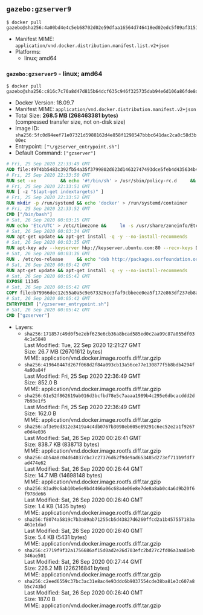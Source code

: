 ## `gazebo:gzserver9`

```console
$ docker pull gazebo@sha256:4a00bd4e4c5eb68702d02e59dfaa16564d746418ed02edc5f09af3151cf7e255
```

-	Manifest MIME: `application/vnd.docker.distribution.manifest.list.v2+json`
-	Platforms:
	-	linux; amd64

### `gazebo:gzserver9` - linux; amd64

```console
$ docker pull gazebo@sha256:c816c7c70a8d47d815b64dcf635c946f325735dab94e6d106a86fde8dd76cb62
```

-	Docker Version: 18.09.7
-	Manifest MIME: `application/vnd.docker.distribution.manifest.v2+json`
-	Total Size: **268.5 MB (268463381 bytes)**  
	(compressed transfer size, not on-disk size)
-	Image ID: `sha256:5fc0d94eef71e07321d5988162d4e858f1298547bbbc641dac2ca0c58d3b00ec`
-	Entrypoint: `["\/gzserver_entrypoint.sh"]`
-	Default Command: `["gzserver"]`

```dockerfile
# Fri, 25 Sep 2020 22:33:49 GMT
ADD file:4974bb5483c392fb54a35f3799802d623d14632747493dce5feb4d435634b4ac in / 
# Fri, 25 Sep 2020 22:33:50 GMT
RUN set -xe 		&& echo '#!/bin/sh' > /usr/sbin/policy-rc.d 	&& echo 'exit 101' >> /usr/sbin/policy-rc.d 	&& chmod +x /usr/sbin/policy-rc.d 		&& dpkg-divert --local --rename --add /sbin/initctl 	&& cp -a /usr/sbin/policy-rc.d /sbin/initctl 	&& sed -i 's/^exit.*/exit 0/' /sbin/initctl 		&& echo 'force-unsafe-io' > /etc/dpkg/dpkg.cfg.d/docker-apt-speedup 		&& echo 'DPkg::Post-Invoke { "rm -f /var/cache/apt/archives/*.deb /var/cache/apt/archives/partial/*.deb /var/cache/apt/*.bin || true"; };' > /etc/apt/apt.conf.d/docker-clean 	&& echo 'APT::Update::Post-Invoke { "rm -f /var/cache/apt/archives/*.deb /var/cache/apt/archives/partial/*.deb /var/cache/apt/*.bin || true"; };' >> /etc/apt/apt.conf.d/docker-clean 	&& echo 'Dir::Cache::pkgcache ""; Dir::Cache::srcpkgcache "";' >> /etc/apt/apt.conf.d/docker-clean 		&& echo 'Acquire::Languages "none";' > /etc/apt/apt.conf.d/docker-no-languages 		&& echo 'Acquire::GzipIndexes "true"; Acquire::CompressionTypes::Order:: "gz";' > /etc/apt/apt.conf.d/docker-gzip-indexes 		&& echo 'Apt::AutoRemove::SuggestsImportant "false";' > /etc/apt/apt.conf.d/docker-autoremove-suggests
# Fri, 25 Sep 2020 22:33:51 GMT
RUN [ -z "$(apt-get indextargets)" ]
# Fri, 25 Sep 2020 22:33:52 GMT
RUN mkdir -p /run/systemd && echo 'docker' > /run/systemd/container
# Fri, 25 Sep 2020 22:33:52 GMT
CMD ["/bin/bash"]
# Sat, 26 Sep 2020 00:03:15 GMT
RUN echo 'Etc/UTC' > /etc/timezone &&     ln -s /usr/share/zoneinfo/Etc/UTC /etc/localtime &&     apt-get update &&     apt-get install -q -y --no-install-recommends tzdata &&     rm -rf /var/lib/apt/lists/*
# Sat, 26 Sep 2020 00:03:34 GMT
RUN apt-get update && apt-get install -q -y --no-install-recommends     dirmngr     gnupg2     lsb-release     && rm -rf /var/lib/apt/lists/*
# Sat, 26 Sep 2020 00:03:35 GMT
RUN apt-key adv --keyserver hkp://keyserver.ubuntu.com:80 --recv-keys D2486D2DD83DB69272AFE98867170598AF249743
# Sat, 26 Sep 2020 00:03:36 GMT
RUN . /etc/os-release     && echo "deb http://packages.osrfoundation.org/gazebo/$ID-stable `lsb_release -sc` main" > /etc/apt/sources.list.d/gazebo-latest.list
# Sat, 26 Sep 2020 00:05:42 GMT
RUN apt-get update && apt-get install -q -y --no-install-recommends     gazebo9=9.14.0-1*     && rm -rf /var/lib/apt/lists/*
# Sat, 26 Sep 2020 00:05:42 GMT
EXPOSE 11345
# Sat, 26 Sep 2020 00:05:42 GMT
COPY file:b79966dec12c55a0a5c9e673326cc3faf9cbbeee0ea5f172e863df237eb8a601 in / 
# Sat, 26 Sep 2020 00:05:42 GMT
ENTRYPOINT ["/gzserver_entrypoint.sh"]
# Sat, 26 Sep 2020 00:05:42 GMT
CMD ["gzserver"]
```

-	Layers:
	-	`sha256:171857c49d0f5e2ebf623e6cb36a8bcad585ed0c2aa99c87a055df034c1e5848`  
		Last Modified: Tue, 22 Sep 2020 12:21:27 GMT  
		Size: 26.7 MB (26701612 bytes)  
		MIME: application/vnd.docker.image.rootfs.diff.tar.gzip
	-	`sha256:419640447d267f068d2f84a093cb13a56ce77e130877f5b8bdb4294f4a90a84f`  
		Last Modified: Fri, 25 Sep 2020 22:36:49 GMT  
		Size: 852.0 B  
		MIME: application/vnd.docker.image.rootfs.diff.tar.gzip
	-	`sha256:61e52f862619ab016d3bcfbd78e5c7aaaa1989b4c295e6dbcacddd2d7b93e1f5`  
		Last Modified: Fri, 25 Sep 2020 22:36:49 GMT  
		Size: 162.0 B  
		MIME: application/vnd.docker.image.rootfs.diff.tar.gzip
	-	`sha256:af3e9ed312e3419a4c4db0767b3098eb605e89291c6ec52e2a1f9267e0d4e036`  
		Last Modified: Sat, 26 Sep 2020 00:26:41 GMT  
		Size: 838.7 KB (838713 bytes)  
		MIME: application/vnd.docker.image.rootfs.diff.tar.gzip
	-	`sha256:4b54a8c04d64037cbc7c27376d62f9de9ad653485d273ef711b9fdf7ad474e62`  
		Last Modified: Sat, 26 Sep 2020 00:26:44 GMT  
		Size: 14.7 MB (14698148 bytes)  
		MIME: application/vnd.docker.image.rootfs.diff.tar.gzip
	-	`sha256:83ad9c6ab10be6e9bd4466a06c68a4e06e8e7de8a8ab0c4a6d9b20f6f978de66`  
		Last Modified: Sat, 26 Sep 2020 00:26:40 GMT  
		Size: 1.4 KB (1435 bytes)  
		MIME: application/vnd.docker.image.rootfs.diff.tar.gzip
	-	`sha256:f8074a5819c7b3a89ab71255cb5d43827d6260ffcd2a1b457557183a461e1dad`  
		Last Modified: Sat, 26 Sep 2020 00:26:40 GMT  
		Size: 5.4 KB (5431 bytes)  
		MIME: application/vnd.docker.image.rootfs.diff.tar.gzip
	-	`sha256:c7719f9f32a1756686af15d0ad2e26d703efc2bd27c2fd06a3aa81eb346ae501`  
		Last Modified: Sat, 26 Sep 2020 00:27:44 GMT  
		Size: 226.2 MB (226216841 bytes)  
		MIME: application/vnd.docker.image.rootfs.diff.tar.gzip
	-	`sha256:c2eed6559c37bc3ac31e8ac4e93ddc6b9037554cde38ba81e3c607a8b5c743bd`  
		Last Modified: Sat, 26 Sep 2020 00:26:40 GMT  
		Size: 187.0 B  
		MIME: application/vnd.docker.image.rootfs.diff.tar.gzip
